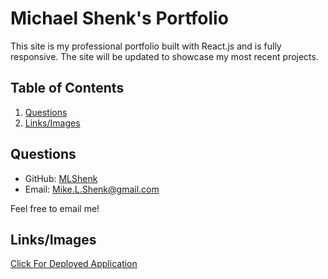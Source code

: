 # Michael Shenk's Portfolio 
  This site is my professional portfolio built with React.js and is fully responsive.
  The site will be updated to showcase my most recent projects. 
  ## Table of Contents
  1. [Questions](#Questions)
  2. [Links/Images](#Links/Images)
  ## Questions

  * GitHub: [MLShenk](https://github.com/mlshenk)
  * Email: [Mike.L.Shenk@gmail.com](mailto:Mike.L.Shenk@gmail.com)
  
  Feel free to email me! 
  ## Links/Images
  [Click For Deployed Application](https://mls-portfolio.herokuapp.com/)
